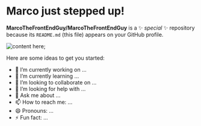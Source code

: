 
# Marco just stepped up! 



**MarcoTheFrontEndGuy/MarcoTheFrontEndGuy** is a ✨ _special_ ✨ repository because its `README.md` (this file) appears on your GitHub profile.

![content here](https://cdn.pixabay.com/photo/2023/06/05/11/21/landscape-8042018_1280.jpg);


Here are some ideas to get you started:

- 🔭 I’m currently working on ...
- 🌱 I’m currently learning ...
- 👯 I’m looking to collaborate on ...
- 🤔 I’m looking for help with ...
- 💬 Ask me about ...
- 📫 How to reach me: ...
- 😄 Pronouns: ...
- ⚡ Fun fact: ...

